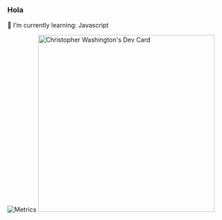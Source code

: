 ### Hola 
🌱 I’m currently learning: Javascript

<!--
**VindictiveSavage/VindictiveSavage** is a ✨ _special_ ✨ repository because its `README.md` (this file) appears on your GitHub profile.

Here are some ideas to get you started:

- 🔭 I’m currently working on ...
###🌱 I’m currently learning ...
- 👯 I’m looking to collaborate on ...
- 🤔 I’m looking for help with ...
- 💬 Ask me about ...
- 📫 How to reach me: ...
- 😄 Pronouns: ...
- ⚡ Fun fact: ...
-->

![Metrics](https://metrics.lecoq.io/VindictiveSavage?template=classic&isocalendar=1&languages=1&stars=1&isocalendar.duration=full-year&stars.limit=3&config.timezone=America%2FNew_York&config.animated=true)
<a href="https://app.daily.dev/SleepySven"><img src="https://api.daily.dev/devcards/da0c004887d34e369ecb6536f51f4f70.png?r=ocr" width="400" alt="Christopher Washington's Dev Card"/></a>
